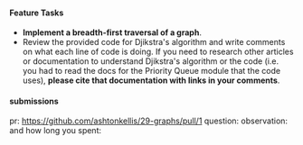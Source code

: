 #### Feature Tasks 
* **Implement a breadth-first traversal of a graph**. 
* Review the provided code for Djikstra's algorithm and write comments on what each line of code is doing. If you need to research other articles or documentation to understand Djikstra's algorithm or the code (i.e. you had to read the docs for the Priority Queue module that the code uses), **please cite that documentation with links in your comments**. 

#### submissions
pr: https://github.com/ashtonkellis/29-graphs/pull/1
question: 
observation: 
and how long you spent: